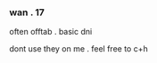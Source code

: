 ### wan . 17
often offtab . basic dni

dont use they on me . feel free to c+h 
<!--
**wanderingEccentric/wanderingEccentric** is a ✨ _special_ ✨ repository because its `README.md` (this file) appears on your GitHub profile.
